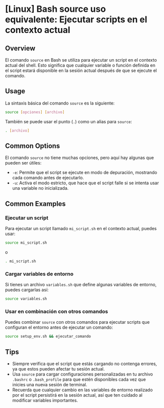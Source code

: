 # [Linux] Bash source uso equivalente: Ejecutar scripts en el contexto actual

## Overview
El comando `source` en Bash se utiliza para ejecutar un script en el contexto actual del shell. Esto significa que cualquier variable o función definida en el script estará disponible en la sesión actual después de que se ejecute el comando.

## Usage
La sintaxis básica del comando `source` es la siguiente:

```bash
source [opciones] [archivo]
```

También se puede usar el punto (`.`) como un alias para `source`:

```bash
. [archivo]
```

## Common Options
El comando `source` no tiene muchas opciones, pero aquí hay algunas que pueden ser útiles:

- `-e`: Permite que el script se ejecute en modo de depuración, mostrando cada comando antes de ejecutarlo.
- `-u`: Activa el modo estricto, que hace que el script falle si se intenta usar una variable no inicializada.

## Common Examples

### Ejecutar un script
Para ejecutar un script llamado `mi_script.sh` en el contexto actual, puedes usar:

```bash
source mi_script.sh
```
o
```bash
. mi_script.sh
```

### Cargar variables de entorno
Si tienes un archivo `variables.sh` que define algunas variables de entorno, puedes cargarlas así:

```bash
source variables.sh
```

### Usar en combinación con otros comandos
Puedes combinar `source` con otros comandos para ejecutar scripts que configuran el entorno antes de ejecutar un comando:

```bash
source setup_env.sh && ejecutar_comando
```

## Tips
- Siempre verifica que el script que estás cargando no contenga errores, ya que estos pueden afectar tu sesión actual.
- Usa `source` para cargar configuraciones personalizadas en tu archivo `.bashrc` o `.bash_profile` para que estén disponibles cada vez que inicies una nueva sesión de terminal.
- Recuerda que cualquier cambio en las variables de entorno realizado por el script persistirá en la sesión actual, así que ten cuidado al modificar variables importantes.